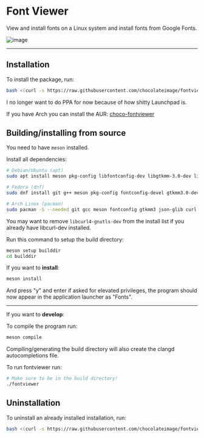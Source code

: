 # Font Viewer
View and install fonts on a Linux system and install fonts from Google Fonts.

![image](https://github.com/user-attachments/assets/2f94ce10-39b7-46c3-bc9b-fecb54ee9207)


---


## Installation

To install the package, run:
```bash
bash <(curl -s https://raw.githubusercontent.com/chocolateimage/fontviewer/refs/heads/main/install.sh)
```

I no longer want to do PPA for now because of how shitty Launchpad is.

If you have Arch you can install the AUR: [choco-fontviewer](https://aur.archlinux.org/packages/choco-fontviewer)

## Building/installing from source
You need to have `meson` installed.

Install all dependencies:
```bash
# Debian/Ubuntu (apt)
sudo apt install meson pkg-config libfontconfig-dev libgtkmm-3.0-dev libjson-glib-dev libcurl4-gnutls-dev

# Fedora (dnf)
sudo dnf install git g++ meson pkg-config fontconfig-devel gtkmm3.0-devel json-glib-devel libcurl-devel

# Arch Linux (pacman)
sudo pacman -S --needed git gcc meson fontconfig gtkmm3 json-glib curl
```
You may want to remove `libcurl4-gnutls-dev` from the install list if you already have libcurl-dev installed.

Run this command to setup the build directory:
```bash
meson setup builddir
cd builddir
```

If you want to **install**:
```bash
meson install
```
And press "y" and enter if asked for elevated privileges, the program should now appear in the application launcher as "Fonts".

---

If you want to **develop**:

To compile the program run:
```bash
meson compile
```

Compiling/generating the build directory will also create the clangd autocompletions file.

To run fontviewer run:
```bash
# Make sure to be in the build directory!
./fontviewer
```

## Uninstallation

To uninstall an already installed installation, run:
```bash
bash <(curl -s https://raw.githubusercontent.com/chocolateimage/fontviewer/refs/heads/main/uninstall.sh)
```